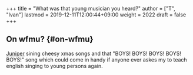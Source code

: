 +++
title = "What was that young musician you heard?"
author = ["T", "Ivan"]
lastmod = 2019-12-11T12:00:44+09:00
weight = 2022
draft = false
+++

## On wfmu? {#on-wfmu}

[Juniper](http://michaelshelley.net/juniper/) sining cheesy xmas songs and that "BOYS! BOYS! BOYS!
BOYS! BOYS!" song which could come in handy if anyone ever askes
my to teach english singing to young persons again.
